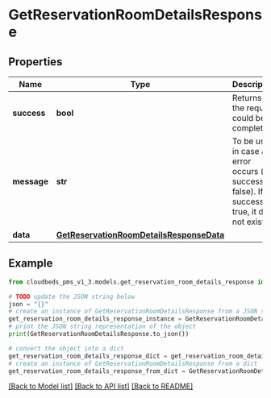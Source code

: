 # GetReservationRoomDetailsResponse


## Properties

Name | Type | Description | Notes
------------ | ------------- | ------------- | -------------
**success** | **bool** | Returns if the request could be completed | [optional] 
**message** | **str** | To be used in case any error occurs (if success &#x3D; false). If success &#x3D; true, it does not exist. | [optional] 
**data** | [**GetReservationRoomDetailsResponseData**](GetReservationRoomDetailsResponseData.md) |  | [optional] 

## Example

```python
from cloudbeds_pms_v1_3.models.get_reservation_room_details_response import GetReservationRoomDetailsResponse

# TODO update the JSON string below
json = "{}"
# create an instance of GetReservationRoomDetailsResponse from a JSON string
get_reservation_room_details_response_instance = GetReservationRoomDetailsResponse.from_json(json)
# print the JSON string representation of the object
print(GetReservationRoomDetailsResponse.to_json())

# convert the object into a dict
get_reservation_room_details_response_dict = get_reservation_room_details_response_instance.to_dict()
# create an instance of GetReservationRoomDetailsResponse from a dict
get_reservation_room_details_response_from_dict = GetReservationRoomDetailsResponse.from_dict(get_reservation_room_details_response_dict)
```
[[Back to Model list]](../README.md#documentation-for-models) [[Back to API list]](../README.md#documentation-for-api-endpoints) [[Back to README]](../README.md)


